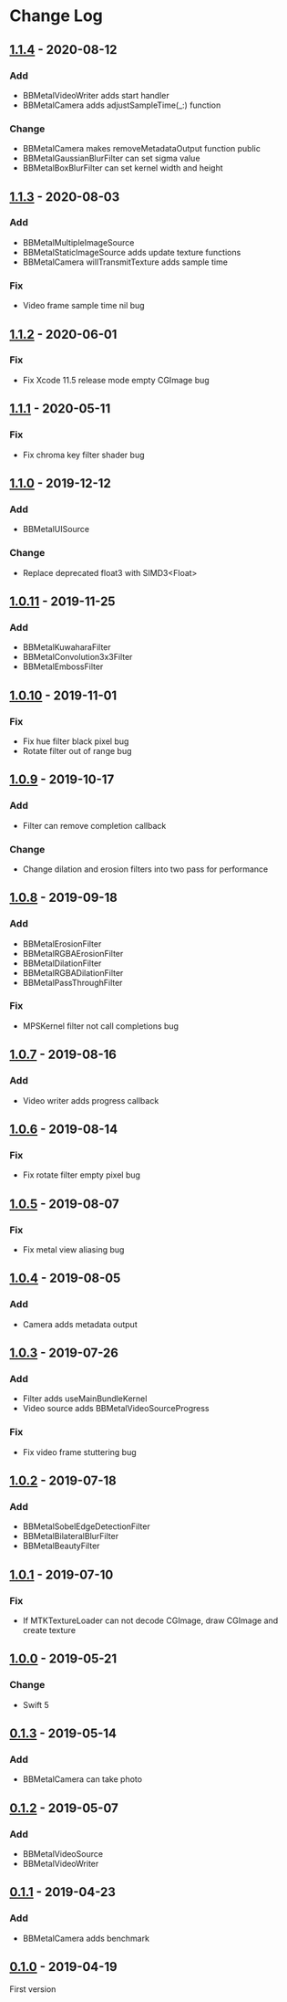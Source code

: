 # Change Log

## [1.1.4](https://github.com/Silence-GitHub/BBMetalImage/releases/tag/1.1.4) - 2020-08-12

### Add

- BBMetalVideoWriter adds start handler
- BBMetalCamera adds adjustSampleTime(_:) function

### Change

- BBMetalCamera makes removeMetadataOutput function public
- BBMetalGaussianBlurFilter can set sigma value
- BBMetalBoxBlurFilter can set kernel width and height

## [1.1.3](https://github.com/Silence-GitHub/BBMetalImage/releases/tag/1.1.3) - 2020-08-03

### Add

- BBMetalMultipleImageSource
- BBMetalStaticImageSource adds update texture functions
- BBMetalCamera willTransmitTexture adds sample time

### Fix

- Video frame sample time nil bug

## [1.1.2](https://github.com/Silence-GitHub/BBMetalImage/releases/tag/1.1.2) - 2020-06-01

### Fix

- Fix Xcode 11.5 release mode empty CGImage bug

## [1.1.1](https://github.com/Silence-GitHub/BBMetalImage/releases/tag/1.1.1) - 2020-05-11

### Fix

- Fix chroma key filter shader bug

## [1.1.0](https://github.com/Silence-GitHub/BBMetalImage/releases/tag/1.1.0) - 2019-12-12

### Add

- BBMetalUISource

### Change

- Replace deprecated float3 with SIMD3\<Float\>

## [1.0.11](https://github.com/Silence-GitHub/BBMetalImage/releases/tag/1.0.11) - 2019-11-25

### Add

- BBMetalKuwaharaFilter
- BBMetalConvolution3x3Filter
- BBMetalEmbossFilter

## [1.0.10](https://github.com/Silence-GitHub/BBMetalImage/releases/tag/1.0.10) - 2019-11-01

### Fix

- Fix hue filter black pixel bug
- Rotate filter out of range bug

## [1.0.9](https://github.com/Silence-GitHub/BBMetalImage/releases/tag/1.0.9) - 2019-10-17

### Add

- Filter can remove completion callback

### Change

- Change dilation and erosion filters into two pass for performance

## [1.0.8](https://github.com/Silence-GitHub/BBMetalImage/releases/tag/1.0.8) - 2019-09-18

### Add

- BBMetalErosionFilter
- BBMetalRGBAErosionFilter
- BBMetalDilationFilter
- BBMetalRGBADilationFilter
- BBMetalPassThroughFilter

### Fix

- MPSKernel filter not call completions bug

## [1.0.7](https://github.com/Silence-GitHub/BBMetalImage/releases/tag/1.0.7) - 2019-08-16

### Add

- Video writer adds progress callback

## [1.0.6](https://github.com/Silence-GitHub/BBMetalImage/releases/tag/1.0.6) - 2019-08-14

### Fix

- Fix rotate filter empty pixel bug

## [1.0.5](https://github.com/Silence-GitHub/BBMetalImage/releases/tag/1.0.5) - 2019-08-07

### Fix

- Fix metal view aliasing bug

## [1.0.4](https://github.com/Silence-GitHub/BBMetalImage/releases/tag/1.0.4) - 2019-08-05

### Add

- Camera adds metadata output

## [1.0.3](https://github.com/Silence-GitHub/BBMetalImage/releases/tag/1.0.3) - 2019-07-26

### Add

- Filter adds useMainBundleKernel
- Video source adds BBMetalVideoSourceProgress

### Fix

- Fix video frame stuttering bug

## [1.0.2](https://github.com/Silence-GitHub/BBMetalImage/releases/tag/1.0.2) - 2019-07-18

### Add

- BBMetalSobelEdgeDetectionFilter
- BBMetalBilateralBlurFilter
- BBMetalBeautyFilter

## [1.0.1](https://github.com/Silence-GitHub/BBMetalImage/releases/tag/1.0.1) - 2019-07-10

### Fix

- If MTKTextureLoader can not decode CGImage, draw CGImage and create texture

## [1.0.0](https://github.com/Silence-GitHub/BBMetalImage/releases/tag/1.0.0) - 2019-05-21

### Change

- Swift 5

## [0.1.3](https://github.com/Silence-GitHub/BBMetalImage/releases/tag/0.1.3) - 2019-05-14

### Add

- BBMetalCamera can take photo

## [0.1.2](https://github.com/Silence-GitHub/BBMetalImage/releases/tag/0.1.2) - 2019-05-07

### Add

- BBMetalVideoSource
- BBMetalVideoWriter

## [0.1.1](https://github.com/Silence-GitHub/BBMetalImage/releases/tag/0.1.1) - 2019-04-23

### Add

- BBMetalCamera adds benchmark

## [0.1.0](https://github.com/Silence-GitHub/BBMetalImage/releases/tag/0.1.0) - 2019-04-19

First version
